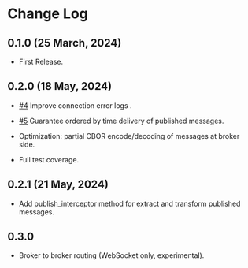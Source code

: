 # Change Log

## 0.1.0 (25 March, 2024)

- First Release.

## 0.2.0 (18 May, 2024)

- [#4](https://github.com/cardo-org/Rembus.jl/issues/4) Improve connection error logs .

- [#5](https://github.com/cardo-org/Rembus.jl/issues/4) Guarantee ordered by time delivery of published messages.

- Optimization: partial CBOR encode/decoding of messages at broker side.

- Full test coverage.

## 0.2.1 (21 May, 2024)

- Add publish_interceptor method for extract and transform published messages.

## 0.3.0

- Broker to broker routing (WebSocket only, experimental).
